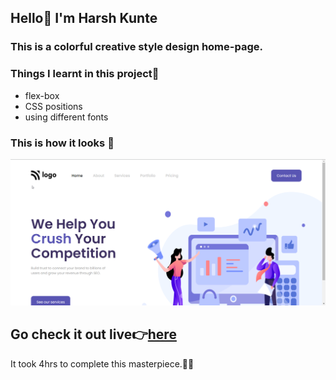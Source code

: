 ## Hello👋 I'm **Harsh Kunte**
### This is a colorful creative style design home-page.

### Things I learnt in this project🤯
- flex-box
- CSS positions
- using different fonts


### This is how it looks 👀
![Preview](./output.png)

## Go check it out live👉[here](https://digital-marketing-main.netlify.app/)

It took 4hrs to complete this masterpiece.😮‍💨